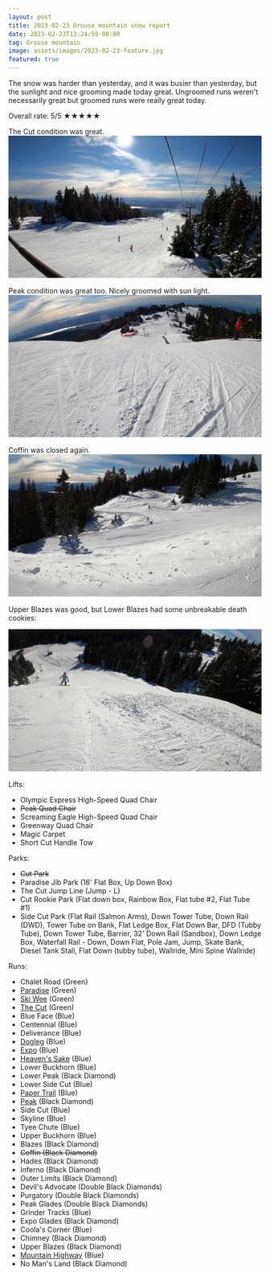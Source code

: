 ```yaml
---
layout: post
title: 2023-02-23 Grouse mountain snow report
date: 2023-02-23T13:24:59-08:00
tag: Grouse mountain
image: assets/images/2023-02-23-feature.jpg
featured: true
---
```


The snow was harder than yesterday, and it was busier than yesterday, but the sunlight and nice grooming made today great. Ungroomed runs weren't necessarily great but groomed runs were really great today.

Overall rate: 5/5 ★★★★★

The Cut condition was great.
![](/assets/images/2023-02-23-vlcsnap-2023-02-23-15h51m40s211.png)

Peak condition was great too. Nicely groomed with sun light.
![](/assets/images/2023-02-23-vlcsnap-2023-02-23-15h54m10s753.png)

Coffin was closed again.
![](/assets/images/2023-02-23-vlcsnap-2023-02-23-15h54m26s153.png)

Upper Blazes was good, but Lower Blazes had some unbreakable death cookies:

![](/assets/images/2023-02-23-vlcsnap-2023-02-23-15h54m53s574.png)

Lifts:

* Olympic Express High-Speed Quad Chair
* <del>Peak Quad Chair</del>
* Screaming Eagle High-Speed Quad Chair
* Greenway Quad Chair
* Magic Carpet
* Short Cut Handle Tow

Parks:

* <del>Cut Park</del>
* Paradise Jib Park (16' Flat Box, Up Down Box)
* The Cut Jump Line (Jump - L)
* Cut Rookie Park (Flat down box, Rainbow Box, Flat tube #2, Flat Tube #1)
* Side Cut Park (Flat Rail (Salmon Arms), Down Tower Tube, Down Rail (DWD), Tower Tube on Bank, Flat Ledge Box, Flat Down Bar, DFD (Tubby Tube), Down Tower Tube, Barrier, 32' Down Rail (Sandbox), Down Ledge Box, Waterfall Rail - Down, Down Flat, Pole Jam, Jump, Skate Bank, Diesel Tank Stall, Flat Down (tubby tube), Wallride, Mini Spine Wallride)

Runs:

* Chalet Road (Green)
* [Paradise](/grouse/paradise) (Green)
* [Ski Wee](/magic-carpet/) (Green)
* [The Cut](/grouse/the-cut/) (Green)
* Blue Face (Blue)
* Centennial (Blue)
* Deliverance (Blue)
* [Dogleg](/dogleg/) (Blue)
* [Expo](/grouse/expo/) (Blue)
* [Heaven's Sake](/heavens-sake/) (Blue)
* Lower Buckhorn (Blue)
* Lower Peak (Black Diamond)
* Lower Side Cut (Blue)
* [Paper Trail](/paper-trail/) (Blue)
* [Peak](/grouse/peak/) (Black Diamond)
* Side Cut (Blue)
* Skyline (Blue)
* Tyee Chute (Blue)
* Upper Buckhorn (Blue)
* Blazes (Black Diamond)
* <del>Coffin (Black Diamond)</del>
* Hades (Black Diamond)
* Inferno (Black Diamond)
* Outer Limits (Black Diamond)
* Devil's Advocate (Double Black Diamonds)
* Purgatory (Double Black Diamonds)
* Peak Glades (Double Black Diamonds)
* Grinder Tracks (Blue)
* Expo Glades (Black Diamond)
* Coola's Corner (Blue)
* Chimney (Black Diamond)
* Upper Blazes (Black Diamond)
* [Mountain Highway](/grouse/mountain-highway/) (Blue)
* No Man's Land (Black Diamond)
